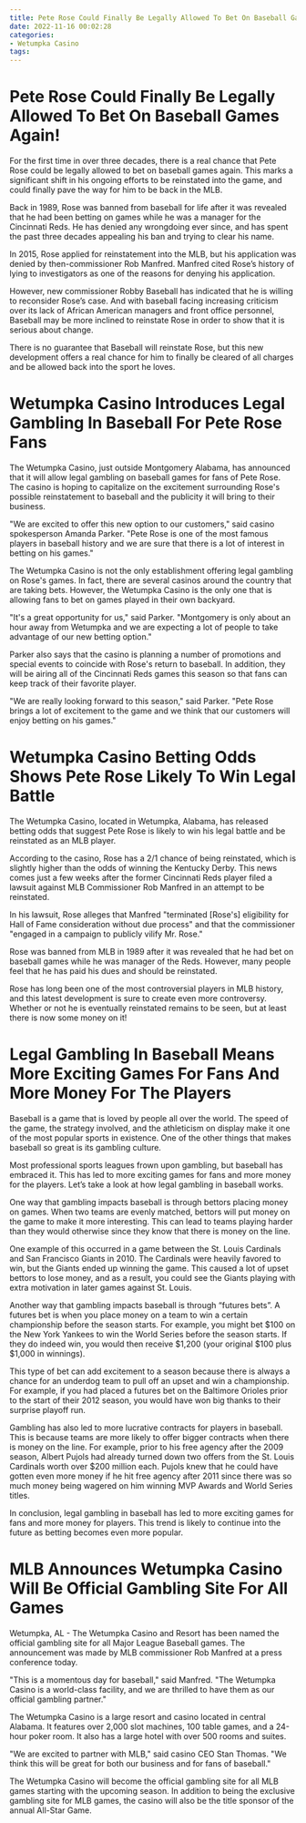 ```yaml
---
title: Pete Rose Could Finally Be Legally Allowed To Bet On Baseball Games Again!
date: 2022-11-16 00:02:28
categories:
- Wetumpka Casino
tags:
---
```



#  Pete Rose Could Finally Be Legally Allowed To Bet On Baseball Games Again!

For the first time in over three decades, there is a real chance that Pete Rose could be legally allowed to bet on baseball games again. This marks a significant shift in his ongoing efforts to be reinstated into the game, and could finally pave the way for him to be back in the MLB.

Back in 1989, Rose was banned from baseball for life after it was revealed that he had been betting on games while he was a manager for the Cincinnati Reds. He has denied any wrongdoing ever since, and has spent the past three decades appealing his ban and trying to clear his name.

In 2015, Rose applied for reinstatement into the MLB, but his application was denied by then-commissioner Rob Manfred. Manfred cited Rose’s history of lying to investigators as one of the reasons for denying his application.

However, new commissioner Robby Baseball has indicated that he is willing to reconsider Rose’s case. And with baseball facing increasing criticism over its lack of African American managers and front office personnel, Baseball may be more inclined to reinstate Rose in order to show that it is serious about change.

There is no guarantee that Baseball will reinstate Rose, but this new development offers a real chance for him to finally be cleared of all charges and be allowed back into the sport he loves.

#  Wetumpka Casino Introduces Legal Gambling In Baseball For Pete Rose Fans

The Wetumpka Casino, just outside Montgomery Alabama, has announced that it will allow legal gambling on baseball games for fans of Pete Rose. The casino is hoping to capitalize on the excitement surrounding Rose's possible reinstatement to baseball and the publicity it will bring to their business.

"We are excited to offer this new option to our customers," said casino spokesperson Amanda Parker. "Pete Rose is one of the most famous players in baseball history and we are sure that there is a lot of interest in betting on his games."

The Wetumpka Casino is not the only establishment offering legal gambling on Rose's games. In fact, there are several casinos around the country that are taking bets. However, the Wetumpka Casino is the only one that is allowing fans to bet on games played in their own backyard.

"It's a great opportunity for us," said Parker. "Montgomery is only about an hour away from Wetumpka and we are expecting a lot of people to take advantage of our new betting option."

Parker also says that the casino is planning a number of promotions and special events to coincide with Rose's return to baseball. In addition, they will be airing all of the Cincinnati Reds games this season so that fans can keep track of their favorite player.

"We are really looking forward to this season," said Parker. "Pete Rose brings a lot of excitement to the game and we think that our customers will enjoy betting on his games."

#  Wetumpka Casino Betting Odds Shows Pete Rose Likely To Win Legal Battle 

The Wetumpka Casino, located in Wetumpka, Alabama, has released betting odds that suggest Pete Rose is likely to win his legal battle and be reinstated as an MLB player.

According to the casino, Rose has a 2/1 chance of being reinstated, which is slightly higher than the odds of winning the Kentucky Derby. This news comes just a few weeks after the former Cincinnati Reds player filed a lawsuit against MLB Commissioner Rob Manfred in an attempt to be reinstated.

In his lawsuit, Rose alleges that Manfred "terminated [Rose's] eligibility for Hall of Fame consideration without due process" and that the commissioner "engaged in a campaign to publicly vilify Mr. Rose."

Rose was banned from MLB in 1989 after it was revealed that he had bet on baseball games while he was manager of the Reds. However, many people feel that he has paid his dues and should be reinstated.

Rose has long been one of the most controversial players in MLB history, and this latest development is sure to create even more controversy. Whether or not he is eventually reinstated remains to be seen, but at least there is now some money on it!

#  Legal Gambling In Baseball Means More Exciting Games For Fans And More Money For The Players 

Baseball is a game that is loved by people all over the world. The speed of the game, the strategy involved, and the athleticism on display make it one of the most popular sports in existence. One of the other things that makes baseball so great is its gambling culture.

Most professional sports leagues frown upon gambling, but baseball has embraced it. This has led to more exciting games for fans and more money for the players. Let’s take a look at how legal gambling in baseball works.

One way that gambling impacts baseball is through bettors placing money on games. When two teams are evenly matched, bettors will put money on the game to make it more interesting. This can lead to teams playing harder than they would otherwise since they know that there is money on the line.

One example of this occurred in a game between the St. Louis Cardinals and San Francisco Giants in 2010. The Cardinals were heavily favored to win, but the Giants ended up winning the game. This caused a lot of upset bettors to lose money, and as a result, you could see the Giants playing with extra motivation in later games against St. Louis.

Another way that gambling impacts baseball is through “futures bets”. A futures bet is when you place money on a team to win a certain championship before the season starts. For example, you might bet $100 on the New York Yankees to win the World Series before the season starts. If they do indeed win, you would then receive $1,200 (your original $100 plus $1,000 in winnings).

This type of bet can add excitement to a season because there is always a chance for an underdog team to pull off an upset and win a championship. For example, if you had placed a futures bet on the Baltimore Orioles prior to the start of their 2012 season, you would have won big thanks to their surprise playoff run.

Gambling has also led to more lucrative contracts for players in baseball. This is because teams are more likely to offer bigger contracts when there is money on the line. For example, prior to his free agency after the 2009 season, Albert Pujols had already turned down two offers from the St. Louis Cardinals worth over $200 million each. Pujols knew that he could have gotten even more money if he hit free agency after 2011 since there was so much money being wagered on him winning MVP Awards and World Series titles.

In conclusion, legal gambling in baseball has led to more exciting games for fans and more money for players. This trend is likely to continue into the future as betting becomes even more popular.

#  MLB Announces Wetumpka Casino Will Be Official Gambling Site For All Games

Wetumpka, AL - The Wetumpka Casino and Resort has been named the official gambling site for all Major League Baseball games. The announcement was made by MLB commissioner Rob Manfred at a press conference today.

"This is a momentous day for baseball," said Manfred. "The Wetumpka Casino is a world-class facility, and we are thrilled to have them as our official gambling partner."

The Wetumpka Casino is a large resort and casino located in central Alabama. It features over 2,000 slot machines, 100 table games, and a 24-hour poker room. It also has a large hotel with over 500 rooms and suites.

"We are excited to partner with MLB," said casino CEO Stan Thomas. "We think this will be great for both our business and for fans of baseball."

The Wetumpka Casino will become the official gambling site for all MLB games starting with the upcoming season. In addition to being the exclusive gambling site for MLB games, the casino will also be the title sponsor of the annual All-Star Game.